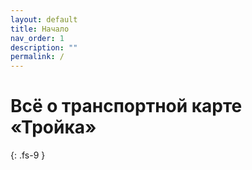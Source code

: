 ```yaml
---
layout: default
title: Начало
nav_order: 1
description: ""
permalink: /
---
```


# Всё о транспортной карте «Тройка»
{: .fs-9 }

